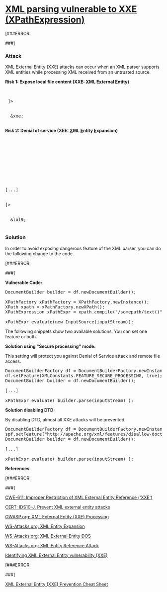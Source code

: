 # [XML parsing vulnerable to XXE (XPathExpression)](https://find-sec-bugs.github.io/bugs.htm#XXE_XPATH)

[###ERROR: 
<!--XXE_GENERIC_START--> ###]

### Attack

XML External Entity (XXE) attacks can occur when an XML parser supports XML entities while processing XML received
from an untrusted source.

**Risk 1: Expose local file content (XXE: <u>X</u>ML E<u>x</u>ternal <u>E</u>ntity)**

<pre>

 <!--?xml version="1.0" encoding="ISO-8859-1"?-->
 ]&gt;

 <foo>
  &amp;xxe;
 </foo></pre>

**Risk 2: Denial of service (XEE: <u>X</u>ML <u>E</u>ntity <u>E</u>xpansion)**

<pre>

 <!--?xml version="1.0"?-->

 <!--ELEMENT lolz (#PCDATA)-->

 <!--ENTITY lol1 "&lol;&lol;&lol;&lol;&lol;&lol;&lol;&lol;&lol;&lol;"-->

 <!--ENTITY lol2 "&lol1;&lol1;&lol1;&lol1;&lol1;&lol1;&lol1;&lol1;&lol1;&lol1;"-->

 <!--ENTITY lol3 "&lol2;&lol2;&lol2;&lol2;&lol2;&lol2;&lol2;&lol2;&lol2;&lol2;"-->
[...]

 <!--ENTITY lol9 "&lol8;&lol8;&lol8;&lol8;&lol8;&lol8;&lol8;&lol8;&lol8;&lol8;"-->
]&gt;

 <lolz>
  &amp;lol9;
 </lolz></pre>

### Solution

In order to avoid exposing dangerous feature of the XML parser, you can do the following change to the code.

[###ERROR: 
<!--XXE_GENERIC_END--> ###]

**Vulnerable Code:**

<pre>DocumentBuilder builder = df.newDocumentBuilder();

XPathFactory xPathFactory = XPathFactory.newInstance();
XPath xpath = xPathFactory.newXPath();
XPathExpression xPathExpr = xpath.compile("/somepath/text()");

xPathExpr.evaluate(new InputSource(inputStream));</pre>

The following snippets show two available solutions. You can set one feature or both.

**Solution using "Secure processing" mode:**

This setting will protect you against Denial of Service attack and remote file access.

<pre>
DocumentBuilderFactory df = DocumentBuilderFactory.newInstance();
df.setFeature(XMLConstants.FEATURE_SECURE_PROCESSING, true);
DocumentBuilder builder = df.newDocumentBuilder();

[...]

xPathExpr.evaluate( builder.parse(inputStream) );</pre>

**Solution disabling DTD:**

By disabling DTD, almost all XXE attacks will be prevented.

<pre>
DocumentBuilderFactory df = DocumentBuilderFactory.newInstance();
spf.setFeature("http://apache.org/xml/features/disallow-doctype-decl", true);
DocumentBuilder builder = df.newDocumentBuilder();

[...]

xPathExpr.evaluate( builder.parse(inputStream) );</pre>

**References**  

[###ERROR: 
<!--XXE_GENERIC_START--> ###]
[CWE-611: Improper Restriction of XML External Entity Reference ('XXE')](https://cwe.mitre.org/data/definitions/611.html)  

[CERT: IDS10-J. Prevent XML external entity attacks](https://www.securecoding.cert.org/confluence/pages/viewpage.action?pageId=61702260)  

[OWASP.org: XML External Entity (XXE) Processing](https://www.owasp.org/index.php/XML_External_Entity_%28XXE%29_Processing)  

[WS-Attacks.org: XML Entity Expansion](https://www.ws-attacks.org/index.php/XML_Entity_Expansion)  

[WS-Attacks.org: XML External Entity DOS](https://www.ws-attacks.org/index.php/XML_External_Entity_DOS)  

[WS-Attacks.org: XML Entity Reference Attack](https://www.ws-attacks.org/index.php/XML_Entity_Reference_Attack)  

[Identifying XML External Entity vulnerability (XXE)](https://blog.h3xstream.com/2014/06/identifying-xml-external-entity.html)  

[###ERROR: 
<!--XXE_GENERIC_END--> ###]
[XML External Entity (XXE) Prevention Cheat Sheet](https://www.owasp.org/index.php/XML_External_Entity_(XXE)_Prevention_Cheat_Sheet#XPathExpression)